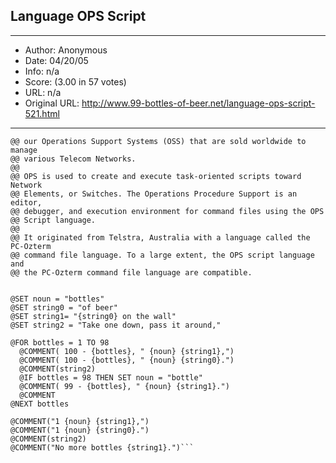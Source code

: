 
## Language OPS Script ##
---
- Author: Anonymous
- Date: 04/20/05
- Info: n/a
- Score:  (3.00 in 57 votes)
- URL: n/a
- Original URL: http://www.99-bottles-of-beer.net/language-ops-script-521.html
---

```@@ OPS (Operations Procedure Support) is an Ericsson product that fits in to 
@@ our Operations Support Systems (OSS) that are sold worldwide to manage 
@@ various Telecom Networks.
@@ 
@@ OPS is used to create and execute task-oriented scripts toward Network 
@@ Elements, or Switches. The Operations Procedure Support is an editor, 
@@ debugger, and execution environment for command files using the OPS 
@@ Script language. 
@@ 
@@ It originated from Telstra, Australia with a language called the PC-Ozterm 
@@ command file language. To a large extent, the OPS script language and 
@@ the PC-Ozterm command file language are compatible.


@SET noun = "bottles"
@SET string0 = "of beer"
@SET string1= "{string0} on the wall"
@SET string2 = "Take one down, pass it around,"

@FOR bottles = 1 TO 98
  @COMMENT( 100 - {bottles}, " {noun} {string1},")
  @COMMENT( 100 - {bottles}, " {noun} {string0}.")
  @COMMENT(string2)
  @IF bottles = 98 THEN SET noun = "bottle"
  @COMMENT( 99 - {bottles}, " {noun} {string1}.")
  @COMMENT
@NEXT bottles

@COMMENT("1 {noun} {string1},")
@COMMENT("1 {noun} {string0}.")
@COMMENT(string2)
@COMMENT("No more bottles {string1}.")```